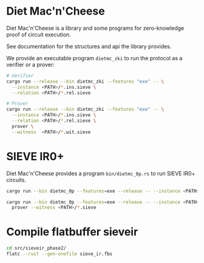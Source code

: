 # Diet Mac'n'Cheese

Diet Mac'n'Cheese is a library and some programs for zero-knowledge proof of circuit execution.

See documentation for the structures and api the library provides.


We provide an executable program `dietmc_zki` to run the protocol as a verifier or a prover:

```bash
# Verifier
cargo run --release --bin dietmc_zki --features "exe" -- \
  --instance <PATH>/*.ins.sieve \
  --relation <PATH>/*.rel.sieve

# Prover
cargo run --release --bin dietmc_zki --features "exe" -- \
  --instance <PATH>/*.ins.sieve \
  --relation <PATH>/*.rel.sieve \
  prover \
  --witness  <PATH>/*.wit.sieve
```


# SIEVE IR0+

Diet Mac'n'Cheese provides a program `bin/dietmc_0p.rs` to run SIEVE IR0+ circuits.

```bash
cargo run --bin dietmc_0p --features=exe --release -- --instance <PATH>/*.sieve --relation <PATH>/*.sieve

cargo run --bin dietmc_0p --features=exe --release -- --instance <PATH>/*.sieve --relation <PATH>/*.sieve \
  prover --witness <PATH>/*.sieve
```


# Compile flatbuffer sieveir

```bash
cd src/sieveir_phase2/
flatc --rust --gen-onefile sieve_ir.fbs
```